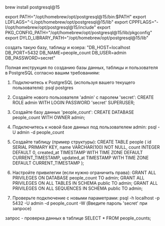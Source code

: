brew install postgresql@15


export PATH="/opt/homebrew/opt/postgresql@15/bin:$PATH"
export LDFLAGS="-L/opt/homebrew/opt/postgresql@15/lib"
export CPPFLAGS="-I/opt/homebrew/opt/postgresql@15/include"
export PKG_CONFIG_PATH="/opt/homebrew/opt/postgresql@15/lib/pkgconfig"
export DYLD_LIBRARY_PATH="/opt/homebrew/opt/postgresql@15/lib"


создать такую базу, таблицу и юзера: 
"DB_HOST=localhost
DB_PORT=5432
DB_NAME=people_count
DB_USER=admin
DB_PASSWORD=secret"


Полная инструкция по созданию базы данных, таблицы и пользователя в PostgreSQL согласно вашим требованиям:

1. Подключитесь к PostgreSQL (используя вашего текущего пользователя):
psql postgres

2. Создайте нового пользователя 'admin' с паролем 'secret':
CREATE ROLE admin WITH LOGIN PASSWORD 'secret' SUPERUSER;

3. Создайте базу данных 'people_count':
CREATE DATABASE people_count WITH OWNER admin;

4. Подключитесь к новой базе данных под пользователем admin:
psql -U admin -d people_count

5. Создайте таблицу (пример структуры):
CREATE TABLE people (
    id SERIAL PRIMARY KEY,
    name VARCHAR(100) NOT NULL,
    count INTEGER DEFAULT 0,
    created_at TIMESTAMP WITH TIME ZONE DEFAULT CURRENT_TIMESTAMP,
    updated_at TIMESTAMP WITH TIME ZONE DEFAULT CURRENT_TIMESTAMP
);

6. Настройте привилегии (если нужно ограничить права):
GRANT ALL PRIVILEGES ON DATABASE people_count TO admin;
GRANT ALL PRIVILEGES ON ALL TABLES IN SCHEMA public TO admin;
GRANT ALL PRIVILEGES ON ALL SEQUENCES IN SCHEMA public TO admin;

7. Проверьте подключение с новыми параметрами:
psql -h localhost -p 5432 -U admin -d people_count -W
(Введите пароль 'secret' при запросе)

запрос - проверка данных в таблице
SELECT * FROM people_counts;